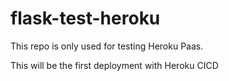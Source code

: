 # flask-test-heroku
This repo is only used for testing Heroku Paas.

This will be the first deployment with Heroku CICD

